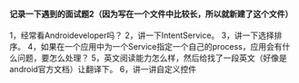 #### 记录一下遇到的面试题2（因为写在一个文件中比较长，所以就新建了这个文件）
1，经常看Androideveloper吗？
2，讲一下IntentService。
3，讲一下选择排序。
4，如果在一个应用中为一个Service指定一个自己的process，应用会有什么问题，要怎么处理？
5，英文阅读能力怎么样，然后给找了一段英文（好像是android官方文档）让翻译下。
6，讲一讲自定义控件


